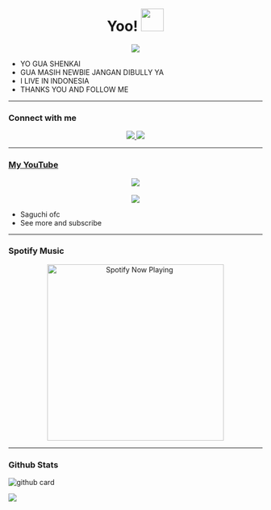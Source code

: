 <h1 align="center">Yoo! <img src="https://d.top4top.io/p_2107rjxo10.gif" style="border-radius:5;" width="45px" alt=""><br></h1>
<p align="center">
<a href="https://youtube.com/c/SaguchiOfc"><img align="center" height="auto" src="https://e.top4top.io/p_2107otbvm0.gif"/></a>

<p align="center">

- YO GUA SHENKAI
- GUA MASIH NEWBIE JANGAN DIBULLY YA
- I LIVE IN INDONESIA
- THANKS YOU AND FOLLOW ME


------

### Connect with me 
<p align="center">
  <a href="https://instagram.com/Gamma_amv"><img src="https://img.shields.io/badge/Instagram-E4405F?style=for-the-badge&logo=instagram&logoColor=white"/> 
  <a href="https://wa.me/6285717026352"><img src="https://img.shields.io/badge/WhatsApp-25D366?style=for-the-badge&logo=whatsapp&logoColor=white" /><br>

  
------

### My YouTube
<p align="center">
<a href="https://youtube.com/c/YuzzuKamiyaka"><img align="center" height="auto" src="link foto"/></a><br><br>
<a href="https://youtube.com/c/YuzzuKamiyaka"><img src="https://camo.githubusercontent.com/d56af0508b6719132b386c00da86b2cf234084af1e4e4888ebd4b0c5106433e3/68747470733a2f2f696d672e736869656c64732e696f2f62616467652f2d596f75747562652d7265643f7374796c653d666c61742d737175617265266c6f676f3d796f7574756265" />
</a>
<p align="center">

- Saguchi ofc
- See more and subscribe

------

### Spotify Music

<p align="center">
  <a href="https://open.spotify.com/track/4bNvS25ZVMCvLHEUV87mp4?si=yb1PaPVnRgiTYedy8r6i_g&utm_source=copy-link&context=spotify%3Aplaylist%3A37i9dQZF1EIVoBTSiHHsdx&dl_branch=1" target="_blank"><img src="https://now-playing-on-spotify.vercel.app/api/spotify" alt="Spotify Now Playing" width="350"/></a>
</p>

------
 
### Github Stats 

![github card](https://github-readme-stats.vercel.app/api?username=UsagiShnekai&show_icons=true&theme=radical)

![](https://github-profile-summary-cards.vercel.app/api/cards/profile-details?username=UsagiShenkai&theme=monokai)
